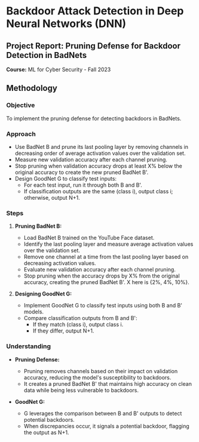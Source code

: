 # Backdoor Attack Detection in Deep Neural Networks (DNN)

## Project Report: Pruning Defense for Backdoor Detection in BadNets
**Course:** ML for Cyber Security - Fall 2023

## Methodology

### Objective
To implement the pruning defense for detecting backdoors in BadNets.

### Approach
- Use BadNet B and prune its last pooling layer by removing channels in decreasing order of average activation values over the validation set.
- Measure new validation accuracy after each channel pruning.
- Stop pruning when validation accuracy drops at least X% below the original accuracy to create the new pruned BadNet B'.
- Design GoodNet G to classify test inputs:
  - For each test input, run it through both B and B'.
  - If classification outputs are the same (class i), output class i; otherwise, output N+1.

### Steps

1. **Pruning BadNet B:**
   - Load BadNet B trained on the YouTube Face dataset.
   - Identify the last pooling layer and measure average activation values over the validation set.
   - Remove one channel at a time from the last pooling layer based on decreasing activation values.
   - Evaluate new validation accuracy after each channel pruning.
   - Stop pruning when the accuracy drops by X% from the original accuracy, creating the pruned BadNet B'. X here is {2%, 4%, 10%}.
   
2. **Designing GoodNet G:**
   - Implement GoodNet G to classify test inputs using both B and B' models.
   - Compare classification outputs from B and B':
     - If they match (class i), output class i.
     - If they differ, output N+1.
     
### Understanding

- **Pruning Defense:**
  - Pruning removes channels based on their impact on validation accuracy, reducing the model's susceptibility to backdoors.
  - It creates a pruned BadNet B' that maintains high accuracy on clean data while being less vulnerable to backdoors.
  
- **GoodNet G:**
  - G leverages the comparison between B and B' outputs to detect potential backdoors.
  - When discrepancies occur, it signals a potential backdoor, flagging the output as N+1.
